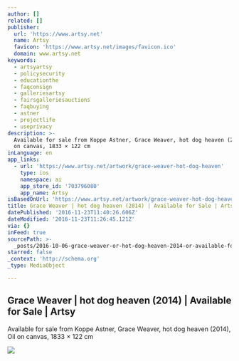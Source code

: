 ```yaml
---
author: []
related: []
publisher:
  url: 'https://www.artsy.net'
  name: Artsy
  favicon: 'https://www.artsy.net/images/favicon.ico'
  domain: www.artsy.net
keywords:
  - artsyartsy
  - policysecurity
  - educationthe
  - faqconsign
  - galleriesartsy
  - fairsgalleriesauctions
  - faqbuying
  - astner
  - projectlife
  - useprivacy
description: >-
  Available for sale from Koppe Astner, Grace Weaver, hot dog heaven (2014), Oil
  on canvas, 1833 × 122 cm
inLanguage: en
app_links:
  - url: 'https://www.artsy.net/artwork/grace-weaver-hot-dog-heaven'
    type: ios
    namespace: ai
    app_store_id: '703796080'
    app_name: Artsy
isBasedOnUrl: 'https://www.artsy.net/artwork/grace-weaver-hot-dog-heaven'
title: Grace Weaver | hot dog heaven (2014) | Available for Sale | Artsy
datePublished: '2016-11-23T11:40:26.606Z'
dateModified: '2016-11-23T11:26:45.121Z'
via: {}
inFeed: true
sourcePath: >-
  _posts/2016-10-06-grace-weaver-or-hot-dog-heaven-2014-or-available-for-sale-or.md
starred: false
_context: 'http://schema.org'
_type: MediaObject

---
```

<article style=""><h1>Grace Weaver | hot dog heaven (2014) | Available for Sale | Artsy</h1><p>Available for sale from Koppe Astner, Grace Weaver, hot dog heaven (2014), Oil on canvas, 1833 × 122 cm</p><img src="https://d7hftxdivxxvm.cloudfront.net/?resize_to=fit&amp;width=440&amp;height=640&amp;quality=95&amp;src=https%3A%2F%2Fd32dm0rphc51dk.cloudfront.net%2FvZEfNXthsccC-wqyE7qLWA%2Flarge.jpg" /></article>